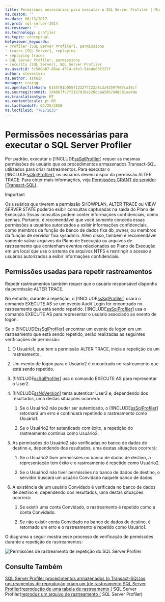 ```yaml
---
title: Permissões necessárias para executar o SQL Server Profiler | Microsoft Docs
ms.custom: ''
ms.date: 06/13/2017
ms.prod: sql-server-2014
ms.reviewer: ''
ms.technology: profiler
ms.topic: conceptual
helpviewer_keywords:
- Profiler [SQL Server Profiler], permissions
- traces [SQL Server], replaying
- replaying traces
- SQL Server Profiler, permissions
- security [SQL Server], SQL Server Profiler
ms.assetid: 5c580a87-88ae-4314-8fe1-54ade83f227f
author: stevestein
ms.author: sstein
manager: craigg
ms.openlocfilehash: 6155f01b055f123277222a8c3a9359f907ca18cf
ms.sourcegitcommit: 2d4067fc7f2157d10a526dcaa5d67948581ee49e
ms.translationtype: MT
ms.contentlocale: pt-BR
ms.lasthandoff: 02/28/2020
ms.locfileid: "78171835"
---
```

# <a name="permissions-required-to-run-sql-server-profiler"></a>Permissões necessárias para executar o SQL Server Profiler
  Por padrão, executar o [!INCLUDE[ssSqlProfiler](../../../includes/sssqlprofiler-md.md)] requer as mesmas permissões de usuário que os procedimentos armazenados Transact-SQL utilizados para criar rastreamentos. Para executar o [!INCLUDE[ssSqlProfiler](../../../includes/sssqlprofiler-md.md)], os usuários devem dispor da permissão ALTER TRACE. Para obter mais informações, veja [Permissões GRANT do servidor &#40;Transact-SQL&#41;](/sql/t-sql/statements/grant-server-permissions-transact-sql).

> [!IMPORTANT]
>  Os usuários que tiverem a permissão SHOWPLAN, ALTER TRACE ou VIEW SERVER STATE poderão exibir consultas capturadas na saída do Plano de Execução. Essas consultas podem conter informações confidenciais, como senhas. Portanto, é recomendável que você somente conceda essas permissões a usuários autorizados a exibir informações confidenciais, como membros da função de banco de dados fixa db_owner, ou membros da função de servidor fixa sysadmin. Além disso, também é recomendável somente salvar arquivos do Plano de Execução ou arquivos de rastreamento que contenham eventos relacionados ao Plano de Execução em um local que use o sistema de arquivos NTFS e restringir o acesso a usuários autorizados a exibir informações confidenciais.

## <a name="permissions-used-to-replay-traces"></a>Permissões usadas para repetir rastreamentos
 Repetir rastreamentos também requer que o usuário responsável disponha da permissão ALTER TRACE.

 No entanto, durante a repetição, o [!INCLUDE[ssSqlProfiler](../../../includes/sssqlprofiler-md.md)] usará o comando EXECUTE AS se um evento Audit Login for encontrado no rastreamento que está sendo repetido. [!INCLUDE[ssSqlProfiler](../../../includes/sssqlprofiler-md.md)] usa o comando EXECUTE AS para representar o usuário associado ao evento de logon.

 Se o [!INCLUDE[ssSqlProfiler](../../../includes/sssqlprofiler-md.md)] encontrar um evento de logon em um rastreamento que está sendo repetido, serão realizadas as seguintes verificações de permissão:

1.  O Usuário1, que tem a permissão ALTER TRACE, inicia a repetição de um rastreamento.

2.  Um evento de logon para o Usuário2 é encontrado no rastreamento que está sendo repetido.

3.  [!INCLUDE[ssSqlProfiler](../../../includes/sssqlprofiler-md.md)] usa o comando EXECUTE AS para representar o User2.

4.  [!INCLUDE[ssNoVersion](../../includes/ssnoversion-md.md)] tenta autenticar User2 e, dependendo dos resultados, uma destas situações ocorrerá:

    1.  Se o Usuário2 não puder ser autenticado, o [!INCLUDE[ssSqlProfiler](../../../includes/sssqlprofiler-md.md)] retornará um erro e continuará repetindo o rastreamento como Usuário1.

    2.  Se o Usuário2 for autenticado com êxito, a repetição do rastreamento continua como Usuário2.

5.  As permissões do Usuário2 são verificadas no banco de dados de destino e, dependendo dos resultados, uma destas situações ocorrerá:

    1.  Se o Usuário2 tiver permissões no banco de dados de destino, a representação tem êxito e o rastreamento é repetido como Usuário2.

    2.  Se o Usuário2 não tiver permissões no banco de dados de destino, o servidor buscará um usuário Convidado naquele banco de dados.

6.  A existência de um usuário Convidado é verificada no banco de dados de destino e, dependendo dos resultados, uma destas situações ocorrerá:

    1.  Se existir uma conta Convidado, o rastreamento é repetido como a conta Convidado.

    2.  Se não existir conta Convidado no banco de dados de destino, é retornado um erro e o rastreamento é repetido como Usuário1.

 O diagrama a seguir mostra esse processo de verificação de permissões durante a repetição de rastreamentos:

 ![Permissões de rastreamento de repetição do SQL Server Profiler](../../database-engine/media/replaytracedecisiontree.gif "Permissões de rastreamento de repetição do SQL Server Profiler")

## <a name="see-also"></a>Consulte Também
 [SQL Server Profiler procedimentos armazenados &#40;o Transact-SQL&#41;os](/sql/relational-databases/system-stored-procedures/sql-server-profiler-stored-procedures-transact-sql) [rastreamentos de reprodução](replay-traces.md) [criam um &#40;de rastreamento SQL Server Profiler](create-a-trace-sql-server-profiler.md)&#41;[reprodução de uma tabela de rastreamento &#40;](replay-a-trace-table-sql-server-profiler.md) SQL Server Profiler&#41;[reproduz um arquivo de rastreamento &#40;](replay-a-trace-file-sql-server-profiler.md) SQL Server Profiler&#41;


